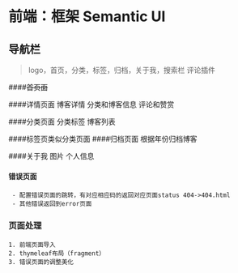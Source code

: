 # 前端：框架 Semantic UI

## 导航栏
> logo，首页，分类，标签，归档，关于我，搜索栏
> 评论插件

####~~首页面~~

####详情页面
    博客详情
    分类和博客信息
    评论和赞赏

####分类页面
    分类标签
    博客列表


####标签页类似分类页面
####归档页面
    根据年份归档博客

####关于我
    图片
    个人信息

#### 错误页面
     - 配置错误页面的跳转，有对应相应码的返回对应页面status 404->404.html
     - 其他错误返回到error页面
     
### 页面处理
    1. 前端页面导入
    2. thymeleaf布局（fragment）
    3. 错误页面的调整美化
    